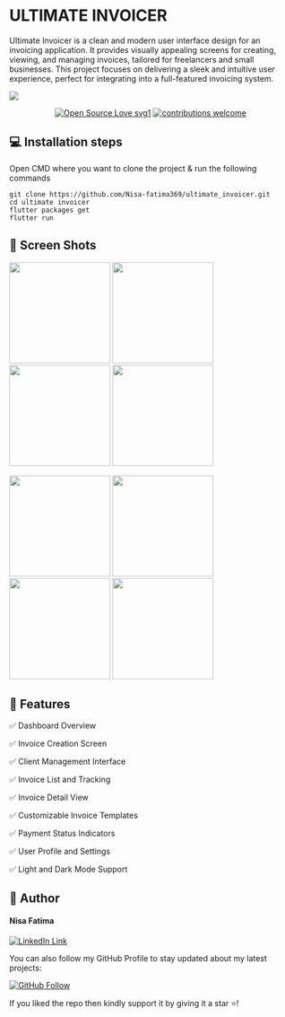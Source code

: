 # ULTIMATE INVOICER
 
Ultimate Invoicer is a clean and modern user interface design for an invoicing application. It provides visually appealing screens for creating, viewing, and managing invoices, tailored for freelancers and small businesses. This project focuses on delivering a sleek and intuitive user experience, perfect for integrating into a full-featured invoicing system.

<img src="https://github.com/user-attachments/assets/ba6375cd-180d-404c-a6c5-c0aa3ade028c">

<div align="center">
 
[![Open Source Love svg1](https://badges.frapsoft.com/os/v1/open-source.svg?v=103)](#)
[![contributions welcome](https://img.shields.io/badge/contributions-welcome-brightgreen.svg?style=flat&label=Contributions&colorA=red&colorB=black	)](#)
 
</div>
 
## 💻 Installation steps
 
Open CMD where you want to clone the project & run the following commands
 
```
git clone https://github.com/Nisa-fatima369/ultimate_invoicer.git
cd ultimate invoicer
flutter packages get
flutter run
```
 
## 📱 Screen Shots

<img src="https://github.com/user-attachments/assets/ba7bf0d1-850d-44f4-a5a5-155d129d8018" width=180> <img src="https://github.com/user-attachments/assets/a6aeaa5d-93f8-42dd-942a-bd4bf472ee56" width=180> <img src="https://github.com/user-attachments/assets/a29b95e5-d49f-4468-94d3-284bf057326c" width=180> <img src="https://github.com/user-attachments/assets/06ef0361-f51f-48de-84be-78668ab80893" width=180> 

<img src="https://github.com/user-attachments/assets/f1a3a83c-2e18-4a48-9c26-7c5bf083664e" width=180> <img src="https://github.com/user-attachments/assets/ec00f965-bb9e-45fa-a11b-842667c3612f" width=180> <img src="https://github.com/user-attachments/assets/29fd01b1-7e38-4f31-8d00-a7617a82db47" width=180> <img src="https://github.com/user-attachments/assets/cfcd06da-6059-4182-838f-3d7c6ad2424d" width=180>
 
## 🎯 Features 
 
✅ Dashboard Overview

✅ Invoice Creation Screen

✅ Client Management Interface

✅ Invoice List and Tracking

✅ Invoice Detail View

✅ Customizable Invoice Templates

✅ Payment Status Indicators

✅ User Profile and Settings

✅ Light and Dark Mode Support
 
## 🧑 Author
 
#### Nisa Fatima
[![LinkedIn Link](https://img.shields.io/badge/Connect-Nisa-blue.svg?logo=linkedin&longCache=true&style=social&label=Connect
)](https://www.linkedin.com/in/nisa-fatima369)

You can also follow my GitHub Profile to stay updated about my latest projects:

[![GitHub Follow](https://img.shields.io/badge/Connect-Nisa-blue.svg?logo=Github&longCache=true&style=social&label=Follow)](https://github.com/Nisa-fatima369)

If you liked the repo then kindly support it by giving it a star ⭐!
